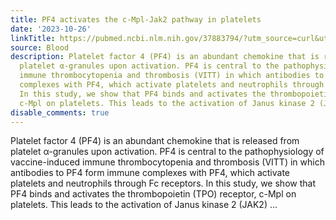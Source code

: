 ```yaml
---
title: PF4 activates the c-Mpl-Jak2 pathway in platelets
date: '2023-10-26'
linkTitle: https://pubmed.ncbi.nlm.nih.gov/37883794/?utm_source=curl&utm_medium=rss&utm_campaign=journals&utm_content=7603509&fc=None&ff=20231027180810&v=2.17.9.post6+86293ac
source: Blood
description: Platelet factor 4 (PF4) is an abundant chemokine that is released from
  platelet α-granules upon activation. PF4 is central to the pathophysiology of vaccine-induced
  immune thrombocytopenia and thrombosis (VITT) in which antibodies to PF4 form immune
  complexes with PF4, which activate platelets and neutrophils through Fc receptors.
  In this study, we show that PF4 binds and activates the thrombopoietin (TPO) receptor,
  c-Mpl on platelets. This leads to the activation of Janus kinase 2 (JAK2) ...
disable_comments: true
---
```

Platelet factor 4 (PF4) is an abundant chemokine that is released from platelet α-granules upon activation. PF4 is central to the pathophysiology of vaccine-induced immune thrombocytopenia and thrombosis (VITT) in which antibodies to PF4 form immune complexes with PF4, which activate platelets and neutrophils through Fc receptors. In this study, we show that PF4 binds and activates the thrombopoietin (TPO) receptor, c-Mpl on platelets. This leads to the activation of Janus kinase 2 (JAK2) ...